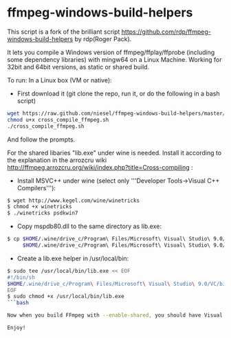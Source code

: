 ffmpeg-windows-build-helpers
============================

This script is a fork of the brilliant script https://github.com/rdp/ffmpeg-windows-build-helpers by rdp(Roger Pack). 

It lets you compile a Windows version of ffmpeg/ffplay/ffprobe (including some dependency libraries) with  mingw64 on a Linux Machine.
Working for 32bit and 64bit versions, as static or shared build.


To run:
In a Linux box (VM or native):

- First download it (git clone the repo, run it, or do the following in a bash script)

```bash
wget https://raw.github.com/niesel/ffmpeg-windows-build-helpers/master/cross_compile_ffmpeg.sh -O cross_compile_ffmpeg.sh
chmod u+x cross_compile_ffmpeg.sh
./cross_compile_ffmpeg.sh
```
And follow the prompts.

For the shared libaries "lib.exe" under wine is needed.
Install it according to the explanation in the arrozcru wiki
http://ffmpeg.arrozcru.org/wiki/index.php?title=Cross-compiling :

* Install MSVC++ under wine (select only '''Developer Tools->Visual C++ Compilers'''):
```bash
$ wget http://www.kegel.com/wine/winetricks
$ chmod +x winetricks
$ ./winetricks psdkwin7
```
* Copy mspdb80.dll to the same directory as lib.exe:
```bash
$ cp $HOME/.wine/drive_c/Program\ Files/Microsoft\ Visual\ Studio\ 9.0/Common7/IDE/mspdb80.dll \
     $HOME/.wine/drive_c/Program\ Files/Microsoft\ Visual\ Studio\ 9.0/VC/bin/
```
* Create a lib.exe helper in /usr/local/bin:
```bash
$ sudo tee /usr/local/bin/lib.exe << EOF
#!/bin/sh
$HOME/.wine/drive_c/Program\ Files/Microsoft\ Visual\ Studio\ 9.0/VC/bin/lib.exe \$*
EOF
$ sudo chmod +x /usr/local/bin/lib.exe
```bash

Now when you build FFmpeg with --enable-shared, you should have Visual Studio import libraries.

Enjoy!


